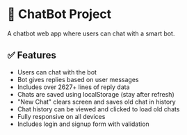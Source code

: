 # 🤖 ChatBot Project

A chatbot web app where users can chat with a smart bot.

## ✅ Features

- Users can chat with the bot
- Bot gives replies based on user messages
- Includes over 2627+ lines of reply data
- Chats are saved using localStorage (stay after refresh)
- "New Chat" clears screen and saves old chat in history
- Chat history can be viewed and clicked to load old chats
- Fully responsive on all devices
- Includes login and signup form with validation

